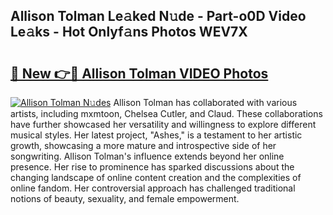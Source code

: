 ## Allison Tolman Le𝚊ked N𝚞de - Part-o0D Video Le𝚊ks - Hot Onlyf𝚊ns Photos WEV7X

# <h2><a href="http://ab99986.deff.icu/?id=Allison+Tolman">🔗 New 👉🔴 Allison Tolman VIDEO Photos</a></h2>

[![Allison Tolman N𝚞des](https://i.imgur.com/rIISA9y.gif)](http://ab99986.deff.icu/?id=Allison+Tolman)
Allison Tolman has collaborated with various artists, including mxmtoon, Chelsea Cutler, and Claud. These collaborations have further showcased her versatility and willingness to explore different musical styles. Her latest project, "Ashes," is a testament to her artistic growth, showcasing a more mature and introspective side of her songwriting. Allison Tolman's influence extends beyond her online presence. Her rise to prominence has sparked discussions about the changing landscape of online content creation and the complexities of online fandom. Her controversial approach has challenged traditional notions of beauty, sexuality, and female empowerment.
